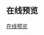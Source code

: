 ## 在线预览

[在线预览](https://leeleanlean.github.io/react-admin-template/index.html)

<!-- # React构建项目笔记 （React、react-router、Redux）

- 笔记目录

  - 项目目录结构
  - 安装 React
  - JSX基础语法
  - 添加less配置
  - React 生命周期
  - 跨域请求数据
  - 路由配置 (react-router)
  - 状态管理 Redux
  - 封装Fetch请求数据

## 项目目录结构

- ...
- src
  - components       (公共组件)
  - assets           (静态资源)
  - static           (第三方静态资源)
  - views            (视图文件夹)
  - redux            (redux文件夹)
  - index.js         (主入口文件)
  - router.js        (路由配置文件)
  - store.js         (拆分reducer)
  - fetch.js         (封装fetch请求)

## 安装 React
```
npm install -g create-react-app
create-react-app my-app

cd my-app
npm start
```

## JSX基础语法
它是一种JavaScript语法扩展，在React中可以方便地用来描述UI。

#### 输出文本
```
{info.name}
```

#### 输出HTML
为了避免xss攻击，React Render需要开启html显示功能才能插入html标签
```
<p dangerouslySetInnerHTML={{__html: info.html}}></p>
```

#### 标签属性
```
<p age={info.age}>{info.age}</p>
```

#### 标签样式
```
const pStyle = {
  color: '#f00'
}
<p style={pStyle}>{info.age}</p>

<p style={{color: '#f00', fontSize: '20px'}}>{info.age}</p>
```

#### 动态class
因为class为js保留关键词，所以用className
```
<p className={info.age === 20 ? 'hidden' : 'show'}>{info.age}</p>
```

#### 标签表达式
```
<p>{info.age + 1}</p>
<p>{info.age === 20 ? '等于20' : '不等于20'}</p>
```

#### 显示 || 隐藏标签
```
<p className={info.age === 20 ? 'hidden' : ''}>{info.age}</p>
```

#### 遍历数据
```
<ul>
  {
    info.list.map(item => {
      return <li key={item.index}>
        <span>{item.index}</span>
        <span>{item.type}</span>
        <span>{item.text}</span>
      </li>
    })
  }
</ul>
```

#### 事件绑定
由于类的方法默认不会绑定this，在调用的时候如果忘记绑定this的值将会是undefined。

* 调用的时候使用bind绑定this
```
onClick={this.liClick.bind(item)}
```

* 调用的时候使用箭头函数绑定this
```
onClick={() => this.liClick(item)}
```

#### 获取表单的值
```
<input type="text" ref='username' onChange={() => this.inputChange(this)}/>
console.log(this.refs.username.value)
```

#### React支持的事件

> 阻止事件冒泡 e.stopPropagation()

* 剪贴板事件
onCopy onCut onPaste

* 键盘事件
onKeyDown onKeyPress onKeyUp

* 焦点事件
onFocus onBlur

* 表单事件
onChange onInput onSubmit

* 鼠标事件
onClick onContextMenu onDoubleClick onDrag onDragEnd onDragEnter onDragExit
onDragLeave onDragOver onDragStart onDrop onMouseDown onMouseEnter onMouseLeave
onMouseMove onMouseOut onMouseOver onMouseUp

* 触控事件
onTouchCancel onTouchEnd onTouchMove onTouchStart

* 用户界面事件
onScroll

* 滚轮事件
onWheel

## 添加less配置

#### 暴露配置文件
create-react-app生成的项目文，看不到webpack相关的配置文件，需要先暴露出来，使用如下命令即可：
```
npm run eject
```

#### 安装less-loader 和 less
```
npm install less-loader less --save-dev
```

#### 修改webpack配置
修改 webpack.config.dev.js 和 webpack.config-prod.js 配置文件

* /\.css$/ 改为 /\.(css|less)$/
* /\.css$/ 的 use 数组配置增加 less-loader

```
{
  loader: require.resolve('less-loader') // compiles Less to CSS
}
```

## React 生命周期

#### 初始化时会触发5个钩子函数

1、getDefaultProps()

设置默认的props，也可以用dufaultProps设置组件的默认属性。

2、getInitialState()

在使用es6的class语法时是没有这个钩子函数的，可以直接在constructor中定义this.state。此时可以访问this.props。

3、componentWillMount()

组件初始化时只调用，以后组件更新不调用，整个生命周期只调用一次，此时可以修改state。

4、 render()

react最重要的步骤，创建虚拟dom，进行diff算法，更新dom树都在此进行。此时就不能更改state了。

5、componentDidMount()

组件渲染之后调用，可以通过this.getDOMNode()获取和操作dom节点，只调用一次。

#### 更新时会触发5个钩子函数

6、componentWillReceivePorps(nextProps)

组件初始化时不调用，组件接受新的props时调用。

7、shouldComponentUpdate(nextProps, nextState)

react性能优化非常重要的一环。组件接受新的state或者props时调用，我们可以设置在此对比前后两个props和state是否相同，如果相同则返回false阻止更新，因为相同的属性状态一定会生成相同的dom树，这样就不需要创造新的dom树和旧的dom树进行diff算法对比，节省大量性能，尤其是在dom结构复杂的时候。不过调用this.forceUpdate会跳过此步骤。

8、componentWillUpdate(nextProps, nextState)

组件初始化时不调用，只有在组件将要更新时才调用，此时可以修改state

9、render()

不多说

10、componentDidUpdate()

组件初始化时不调用，组件更新完成后调用，此时可以获取dom节点。

还有一个卸载钩子函数

11、componentWillUnmount()

组件将要卸载时调用，一些事件监听和定时器需要在此时清除。

以上可以看出来react总共有10个周期函数（render重复一次），这个10个函数可以满足我们所有对组件操作的需求，利用的好可以提高开发效率和组件性能。

## 跨域请求数据

#### 配置package.json
在 package.json 文件中添加 proxy
```
"proxy": {
  "/v2/api/": {
    "target": "http://www.xxxxxx.com",
    "changeOrigin": true
  }
},
```

## 路由配置 (react-router)

#### 安装 react-router
React Router被拆分成三个包：react-router,react-router-dom和react-router-native。react-router提供核心的路由组件与函数。其余两个则提供运行环境（即浏览器与react-native）所需的特定组件。

react-router-dom暴露出react-router中暴露的对象与方法，进行网站（将会运行在浏览器环境中）构建时，只需要安装并引用react-router-dom即可。
```
npm install --save-dev react-router-dom
```

#### 配置项目入口文件

<BrowserRouter>和<HashRouter>都可以实现前端路由的功能，区别是前者基于rul的pathname段，后者基于hash段。

* 前者：项目地址/article/num1
* 后者：项目地址/#/article/num1（不一定是这样，但#是少不了的）

```
import React from 'react';
import ReactDOM from 'react-dom';

import { BrowserRouter } from 'react-router-dom';
import Router from './router.js'

import registerServiceWorker from './registerServiceWorker';

ReactDOM.render((
  <BrowserRouter>
    <Router/>
  </BrowserRouter>
  ), document.getElementById('root')
);
registerServiceWorker();

```

#### 创建router.js文件

> 统一配置和管理路由的文件

```
import React from 'react'
import {
  BrowserRouter as Router,
  Route,
  Link
} from 'react-router-dom'

import Home from './views/Home/home.js'
import About from './views/About/about.js'
import Contact from './views/Contact/contact.js'

const BasicExample = () => (
  <Router>
    <div>
      <Route exact path="/" component={ Home }/>
      <Route path="/about" component={ About }/>
      <Route path="/contact" component={ Contact }/>
    </div>
  </Router>
)
export default BasicExample
```

## 状态管理 Redux

react 是一个 UI 库（a library for UI），因此单靠 react 不足以搭建一个完整的 web 应用。因此，我们要结合其它架构（包括第三方架构和自主设计的架构），才能搭建一个完整的 web 应用。因此，我们要结合其它架构（包括第三方架构和自主设计的架构），才能搭建一个完整的

redux 是为了解决更复杂的业务逻辑而设计的，如果是简单的业务逻辑，完全可以不使用 redux。若应用的特点符合以下的标准，可以考虑使用 redux：

* 用户的使用方式复杂
* 不同身份的用户有不同的使用方式（比如普通用户和管理员）
* 多个用户之间可以协作
* 与服务器大量交互，或者使用了WebSocket
* View要从多个来源获取数据

Redux 的设计思想很简单:

* Web 应用是一个状态机，视图与状态是一一对应的
* 所有的状态，保存在一个对象里面

#### Store

* Store 就是保存数据的地方，你可以把它看成一个容器。整个应用只能有一个 Store。
* Redux 提供了 createStore 这个函数，用来生成 Store：
```
// createStore 函数接受另一个函数作为参数，返回新生成的 Store 对象
import { createStore } from 'redux';
const store = createStore(fn);
```

#### State
* Store 对象包含所有数据。如果想得到某个时点的数据，就要对 Store 生成快照。这种时点的数据集合，就叫做 State 。
* 当前的 State ，可以通过 store.getState() 拿到：
```
import { createStore } from 'redux';
const store = createStore(fn);

const state = store.getState();
```
* Redux 规定，一个 State 对应一个 View。只要 State 相同，View 就相同。你知道 State，就知道 View 是什么样，反之亦然。

#### Action

* State 的变化，会导致 View 的变化。但是，用户接触不到 State，只能接触到 View。所以，State 的变化必须是 View 导致的。Action 是一个对象，其中的 type 属性是必须的，表示 Action 的名称。其他属性可以自由设置，不过建议遵从 FSA 规范：
```
// FSA（flux standard action）标准
let action = {
  type: 'toSetNumber',  // 必需，可以看作action的标识
  payload: 15，         // 可选，存放需要action携带的数据
  meta: '设置数量',      // 可选，描述action含义
  error: false          // 可选，出错时为 true
}
```
* 可以这样理解， Action 描述当前发生的事情。改变 State 的唯一方法，就是使用 Action，它会运送数据到 Store 。


#### Action Creator

* View 要发生多少种信息，就会有多少种 Action。如果都手写，会很麻烦。可以定义一个函数来生成 Action，这个函数就叫做 Action Creator。
```
const ADD_TODO = 'toSetNumber';

let addTodo = id => {
  type: ADD_TODO,  
  payload: id
}

const action = addTodo(15);
```
* addTodo 函数就是一个 Action Creator。

#### store.dispatch()

* store.dispatch() 是 View 发出 Action 的 唯一方法。
```
import { createStore } from 'redux';
const store = createStore(fn);

store.dispatch({
    type: ADD_TODO,
    payload: 15
});
```
* 上面代码中，store.dispatch 接受一个 Action 对象作为参数，将它发送出去，结合 Action Creator ，这段代码可以改写如下：
```
store.dispatch(addTodo(17));
```

#### Reducer

* Store 收到 Action 以后，必须给出一个新的 State，这样 View 才会发生变化。这种 State 的计算过程就叫做 Reducer。
* Reducer 是一个函数，它接受 Action 和当前 State 作为参数，返回一个新的 State。
```
const reducer = function (state) {
  // ...
  return new_state;
}
```
* 整个应用的初始状态，可以作为 State 的默认值，下面是一个实际的例子：
```
const defaultState = 0;
const reducer = (state = defaultState, action) => {
    switch (action.type) {
        case 'ADD':
            return state + action.payload;
        default:
            return state;
    }
}

const state = reducer(1, {
    type: 'ADD',
    payload: 2
});
```
* 上面代码中，reducer 函数收到名为 ADD 的 Action 以后，就返回一个新的 State，作为加法的计算结果，其他运算的逻辑（比如减法），也可以根据 Action 的不同来实现。
* 实际应用中，Reducer 函数不用像上面这样手动调用， store.dispatch 方法会触发 Reducer 的自动执行。为此，Store 需要知道 Reducer 函数，做法就是在生成 Store 的时候，将 Reducer 传入 createStore 方法。
```
import { createStore } from 'redux';
const store = createStore(reducer);
```
* 上面的代码中，createStore 接受 Reducer 作为参数，生成一个新的 Store，以后每当 store.dispatch 发送过来一个新的 Action，就会自动调用 Reducer，得到新的 State。
* 为什么这个函数叫做 Reducer 呢？因为它可以作为数组的 reduce 方法的参数。请看下面的例子，一系列 Action 对象按照顺序作为一个数组。
```
const actions = [
  { type: 'ADD', payload: 0 },
  { type: 'ADD', payload: 1 },
  { type: 'ADD', payload: 2}
];

const total = actions.reduce(reducer, 0);    // 0+1+2=3
```
* 上面代码中，数组 actions 表示依次有三个 Action，分别是加 0、加 1、加 2，数组的 reduce 方法接受 Reducer 函数作为参数，就可以直接得到最终的状态 3。

#### 纯函数

* Reducer 函数最重要的特征是，它是一个纯函数。也就是说，只要是同样的输入，必定得到同样的输出。纯函数是函数式编程的概念，必须遵守以下一些约束。
* 不得改写参数
* 不能调用系统的 I/O 的 API
* 不能调用 Date.now() 或者 Math.random() 等不纯的方法，因为每次会得到不一样的结果
* 由于 Reducer 是纯函数，就可以保证同样的 State，必定得到同样的 View，但也正因为这一点，Reducer 函数里面不能改变 State，必须返回一个全新的对象，请参考下面的写法：
```
// State 是一个对象
function reducer(state, action) {
    return Object.assign({}, state, {thingToChange});
    // 或者
    return { ...state, ...newState };
}

// State 是一个数组
function reducer(state, action) {
    return [ ...state, newItem ];
}
```
* 最好把 State 对象设成只读。你没法改变它，要得到新的 State，唯一办法就是生成一个新对象，这样的好处是，任何时候，与某个 View 对应的 State 总是一个不变的对象。

#### store.subscribe()
* Store 允许使用 store.subscribe 方法设置监听函数，一旦 State 发生变化，就自动执行这个函数。
```
import { createStore } from 'redux';
const store = createStore(reducer);

store.subscribe(listener);
```
* 显然，只要把 View 的更新函数（对于 React 项目，就是把组件的render 方法或 setState 方法）放入 listen，就会实现 View 的自动渲染。
* store.subscribe 方法返回一个函数，调用这个函数就可以解除监听。
```
let unsubscribe = store.subscribe(() =>
    console.log(store.getState())
);

unsubscribe();
```

#### Store 的实现
Store 提供了三个方法。

* store.getState()
* store.dispatch()
* store.subscribe()
```
import { createStore } from 'redux';
let { subscribe, dispatch, getState } = createStore(reducer);

// 等同于
let reducer = createStore(reducer);
let subscribe = reducer.subscribe;
let dispatch = reducer.dispatch;
let getState = reducer.getState;
```

createStore 方法还可以接受第二个参数，表示 State 的最初状态，这通常是服务器给出的。
```
let store = createStore(todoApp, window.STATE_FROM_SERVER);
```

上面代码中，window.STATE_FROM_SERVER 就是整个应用的状态初始值。注意，如果提供了这个参数，它就会覆盖 Reducer 函数的默认初始值。

下面是 createStore 方法的一个简单实现，可以了解一下 Store 是怎么生成的。
```
const createStore = (reducer) => {
    let state;
    let listeners = [];

    const getState = () => state;
    
    const dispatch = (action) => {
        state = reducer(state, action);
        listenrs.forEach(listener => listener());
    };
    
    const subscribe = (listener) => {
        listeners.push(listener);
        return () => {
            listeners = listeners.filter(1 => 1 !== listener );
        }
    };

    dispatch({});

    return {getState, dispatch, subscribe};
}
```

#### 工作流程

* 用户发出 Action
```
store.dispatch(action)
```

* 然后，Store 自动调用 Reducer，并且传入两个参数：当前 State 和收到的 Action。 Reducer 会返回新的 State。
```
let nextState = todoApp(previousState, action);
```

* State 一旦有变化， Store 就会调用监听函数。
```
// 设置监听函数
store.subscribe(listener);
```

* listener 可以通过 store.getState() 得到当前状态。如果使用的是 React，这时可以触发重新渲染 View。
```
function listener() {
    let newState = store.getState();
    component.setState(newState);
}
```

#### 基本用法
```
import { createStore } from 'redux';

/**
 * 这是一个 reducer，形式为 (state, action) => state 的纯函数。
 * 描述了 action 如何把 state 转变成下一个 state。
 *
 * state 的形式取决于你，可以是基本类型、数组、对象、
 * 甚至是 Immutable.js 生成的数据结构。惟一的要点是
 * 当 state 变化时需要返回全新的对象，而不是修改传入的参数。
 *
 * 下面例子使用 `switch` 语句和字符串来做判断，但你可以写帮助类(helper)
 * 根据不同的约定（如方法映射）来判断，只要适用你的项目即可。
 */
function counter(state = 0, action) {
  switch (action.type) {
  case 'INCREMENT':
    return state + 1;
  case 'DECREMENT':
    return state - 1;
  default:
    return state;
  }
}

// 创建 Redux store 来存放应用的状态。
// API 是 { subscribe, dispatch, getState }。
let store = createStore(counter);

// 可以手动订阅更新，也可以事件绑定到视图层。
store.subscribe(() =>
  console.log(store.getState())
);

// 改变内部 state 惟一方法是 dispatch 一个 action。
// action 可以被序列化，用日记记录和储存下来，后期还可以以回放的方式执行
store.dispatch({ type: 'INCREMENT' });
// 1
store.dispatch({ type: 'INCREMENT' });
// 2
store.dispatch({ type: 'DECREMENT' });
// 1
```

#### 整合到项目中

index.js
```
// Redux
import { Provider } from 'react-redux';
import store from './store';

ReactDOM.render((
    <Provider store={store}>
      <BrowserRouter>
        <Router/>
      </BrowserRouter>
    </Provider>
  ), document.getElementById('root')
);
```

store.js
```
import {createStore, combineReducers} from 'redux';

import * as home from './redux/home/reducer';

let store = createStore(
  combineReducers({...home})
);

export default store;
```

./redux/home/reducer.js
```
let defaultState = {
  orderSum: '', //金额
  name: '', //姓名
  phoneNo: '', //手机号
  imgpath: '', //图片地址
}
// 首页表单数据
export const formData = (state = defaultState , action = {}) => {
  switch(action.type){
    case 'SAVEFORMDATA':
      return {...state, ...{[action.datatype]: action.value}};
    case 'SAVEIMG':
      return {...state, ...{imgpath: action.path}};
    case 'CLEARDATA':
      return {...state, ...defaultState};
    default:
      return state;
  }
}
```

./redux/home/actions
```
// 保存表单数据
export const saveFormData = (value, datatype) => {
  return {
    type: 'SAVEFORMDATA',
    value,
    datatype,
  }
}

// 保存图片地址
export const saveImg = path => {
  return {
    type: 'SAVEIMG',
    path,
  }
}

// 保存图片地址
export const clearData = () => {
  return {
    type: 'CLEARDATA',
  }
}
```

## 封装Fetch请求数据

#### GET用法
```
Fetch(`/v2/api/dashboard?params=params`).then(res => {
  console.log(res)
}).catch(err => console.log(err))
```

#### POST用法
```
Fetch('/v2/api/login', {
    method: 'POST',
    body: {
      username: 'username',
      password: 'password'
    }
  }).then(res => {
    console.log(res)
  }).catch(err => console.log(err))
```

#### fetch.js
```
export default function request(url, options) {
  // 默认参数
  const defaultOptions = {
    // credentials
    // * omit: 从不发送cookies.
    // * same-origin: 只有当URL与响应脚本同源才发送cookies.
    // * include: 总是发送cookies, 即使来自跨域的请求
    credentials: 'include'
  }
  const newOptions = { ...defaultOptions, ...options }

  // 设置POST请求参数
  // * fetch不会自动转FormData
  // * new一个FormData，直接传给body
  if (newOptions.method === 'POST' || newOptions.method === 'PUT') {
    var formData = new FormData()
    for(let k in newOptions.body){  
      formData.append(k, newOptions.body[k])
    }
    newOptions.body = formData
  }

  // 发送请求
  return fetch(url, newOptions)
    .then((res) => {
      if (newOptions.method === 'DELETE' || res.status === 204) {
        return res.text()
      }
      return res.json()
    })
    .catch((err) => {
      console.log(err)
    })
}
``` -->